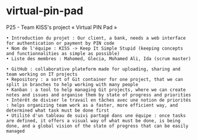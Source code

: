 # virtual-pin-pad
P25 - Team KISS's project « Virtual PIN Pad »

    • Introduction du projet : Our client, a bank, needs a web interface for authentication or payment by PIN code
    • Nom de l'équipe : KISS -> Keep It Simple Stupid (keeping concepts and functionnalities as simple as possible)
    • Liste des membres : Mahomed, Glecia, Mohamed Ali, Ida (scrum master)
    
    • GitHub : collaborative plateform made for uploading, sharing and team working on IT projects
    • Repository : a sort of Git container for one project, that we can split in branches to help working with many people
    • Kanban : a tool to help managing Git projects, where we can create notes and issues and organise them by state of progress and priorities
    • Intérêt de diviser le travail en tâches avec une notion de priorités : helps organizing team work as a faster, more efficient way, and determined what task must be done first
    • Utilité d'un tableau de suivi partagé dans une équipe : once tasks are defined, it offers a visual way of what must be done, is being done, and a global vision of the state of progress that can be easily managed
    
    
